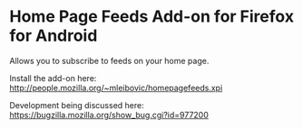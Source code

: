 Home Page Feeds Add-on for Firefox for Android
============================================

Allows you to subscribe to feeds on your home page.

Install the add-on here: http://people.mozilla.org/~mleibovic/homepagefeeds.xpi

Development being discussed here: https://bugzilla.mozilla.org/show_bug.cgi?id=977200
